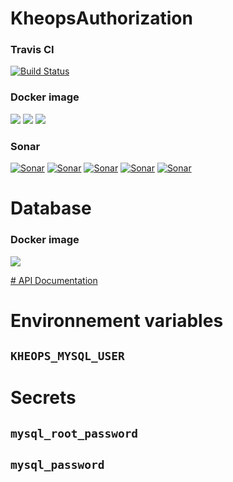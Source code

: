 # KheopsAuthorization

### Travis CI
[![Build Status](https://travis-ci.org/OsiriX-Foundation/KheopsAuthorization.svg?branch=master)](https://travis-ci.org/OsiriX-Foundation/KheopsAuthorization)
### Docker image
[![](https://images.microbadger.com/badges/version/osirixfoundation/kheopsauthorization-tomcat:master.svg)](https://microbadger.com/images/osirixfoundation/kheopsauthorization-tomcat:master "Get your own version badge on microbadger.com")
[![](https://images.microbadger.com/badges/image/osirixfoundation/kheopsauthorization-tomcat:master.svg)](https://microbadger.com/images/osirixfoundation/kheopsauthorization-tomcat:master "Get your own image badge on microbadger.com")
[![](https://images.microbadger.com/badges/commit/osirixfoundation/kheopsauthorization-tomcat:master.svg)](http://microbadger.com/images/osirixfoundation/kheopsauthorization-tomcat:master "Get your own commit badge on microbadger.com")

### Sonar
[![Sonar](https://sonarcloud.io/api/project_badges/measure?project=KheopsAuthorization&metric=ncloc)](https://sonarcloud.io/dashboard?id=KheopsAuthorization)
[![Sonar](https://sonarcloud.io/api/project_badges/measure?project=KheopsAuthorization&metric=reliability_rating)](https://sonarcloud.io/dashboard?id=KheopsAuthorization)
[![Sonar](https://sonarcloud.io/api/project_badges/measure?project=KheopsAuthorization&metric=sqale_rating)](https://sonarcloud.io/dashboard?id=KheopsAuthorization)
[![Sonar](https://sonarcloud.io/api/project_badges/measure?project=KheopsAuthorization&metric=security_rating)](https://sonarcloud.io/dashboard?id=KheopsAuthorization)
[![Sonar](https://sonarcloud.io/api/project_badges/measure?project=KheopsAuthorization&metric=alert_status)](https://sonarcloud.io/dashboard?id=KheopsAuthorization)

# Database

### Docker image
[![](https://images.microbadger.com/badges/image/osirixfoundation/kheopsauthorization-database.svg)](https://microbadger.com/images/osirixfoundation/kheopsauthorization-database "Get your own image badge on microbadger.com")


[# API Documentation](https://github.com/OsiriX-Foundation/KheopsAuthorization/wiki)

# Environnement variables

## `KHEOPS_MYSQL_USER`

# Secrets

## `mysql_root_password`

## `mysql_password`
